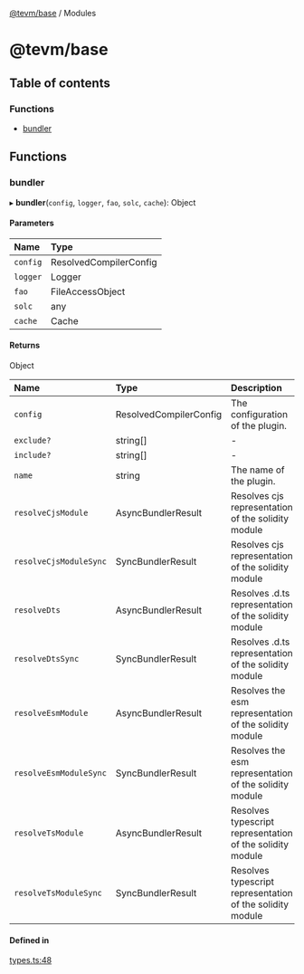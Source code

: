 [@tevm/base](README.md) / Modules

# @tevm/base

## Table of contents

### Functions

- [bundler](undefined)

## Functions

### bundler

▸ **bundler**(`config`, `logger`, `fao`, `solc`, `cache`): Object

#### Parameters

| Name | Type |
| :------ | :------ |
| `config` | ResolvedCompilerConfig |
| `logger` | Logger |
| `fao` | FileAccessObject |
| `solc` | any |
| `cache` | Cache |

#### Returns

Object

| Name | Type | Description |
| :------ | :------ | :------ |
| `config` | ResolvedCompilerConfig | The configuration of the plugin. |
| `exclude?` | string[] | - |
| `include?` | string[] | - |
| `name` | string | The name of the plugin. |
| `resolveCjsModule` | AsyncBundlerResult | Resolves cjs representation of the solidity module |
| `resolveCjsModuleSync` | SyncBundlerResult | Resolves cjs representation of the solidity module |
| `resolveDts` | AsyncBundlerResult | Resolves .d.ts representation of the solidity module |
| `resolveDtsSync` | SyncBundlerResult | Resolves .d.ts representation of the solidity module |
| `resolveEsmModule` | AsyncBundlerResult | Resolves the esm representation of the solidity module |
| `resolveEsmModuleSync` | SyncBundlerResult | Resolves the esm representation of the solidity module |
| `resolveTsModule` | AsyncBundlerResult | Resolves typescript representation of the solidity module |
| `resolveTsModuleSync` | SyncBundlerResult | Resolves typescript representation of the solidity module |

#### Defined in

[types.ts:48](https://github.com/evmts/tevm-monorepo/blob/main/bundler/base/src/types.ts#L48)
